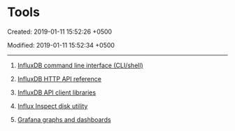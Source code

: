 # Tools

Created: 2019-01-11 15:52:26 +0500

Modified: 2019-01-11 15:52:34 +0500

---

1. [InfluxDB command line interface (CLI/shell)](https://docs.influxdata.com/influxdb/v1.7/tools/shell/)

2. [InfluxDB HTTP API reference](https://docs.influxdata.com/influxdb/v1.7/tools/api/)

3. [InfluxDB API client libraries](https://docs.influxdata.com/influxdb/v1.7/tools/api_client_libraries/)

4. [Influx Inspect disk utility](https://docs.influxdata.com/influxdb/v1.7/tools/influx_inspect/)

5. [Grafana graphs and dashboards](http://docs.grafana.org/datasources/influxdb/)
